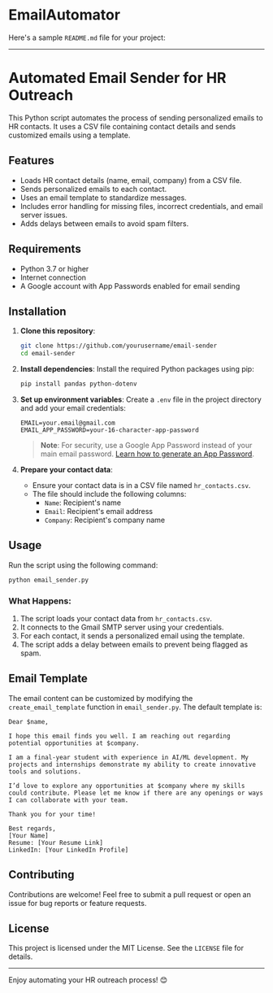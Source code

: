 # EmailAutomator
Here's a sample `README.md` file for your project:

---

# Automated Email Sender for HR Outreach

This Python script automates the process of sending personalized emails to HR contacts. It uses a CSV file containing contact details and sends customized emails using a template.

## Features

- Loads HR contact details (name, email, company) from a CSV file.
- Sends personalized emails to each contact.
- Uses an email template to standardize messages.
- Includes error handling for missing files, incorrect credentials, and email server issues.
- Adds delays between emails to avoid spam filters.

## Requirements

- Python 3.7 or higher
- Internet connection
- A Google account with App Passwords enabled for email sending

## Installation

1. **Clone this repository**:
   ```bash
   git clone https://github.com/yourusername/email-sender
   cd email-sender
   ```

2. **Install dependencies**:
   Install the required Python packages using pip:
   ```bash
   pip install pandas python-dotenv
   ```

3. **Set up environment variables**:
   Create a `.env` file in the project directory and add your email credentials:
   ```
   EMAIL=your.email@gmail.com
   EMAIL_APP_PASSWORD=your-16-character-app-password
   ```

   > **Note**: For security, use a Google App Password instead of your main email password. [Learn how to generate an App Password](https://support.google.com/accounts/answer/185833?hl=en).

4. **Prepare your contact data**:
   - Ensure your contact data is in a CSV file named `hr_contacts.csv`.
   - The file should include the following columns:
     - `Name`: Recipient's name
     - `Email`: Recipient's email address
     - `Company`: Recipient's company name

## Usage

Run the script using the following command:
```bash
python email_sender.py
```

### What Happens:
1. The script loads your contact data from `hr_contacts.csv`.
2. It connects to the Gmail SMTP server using your credentials.
3. For each contact, it sends a personalized email using the template.
4. The script adds a delay between emails to prevent being flagged as spam.

## Email Template

The email content can be customized by modifying the `create_email_template` function in `email_sender.py`. The default template is:

```
Dear $name,

I hope this email finds you well. I am reaching out regarding potential opportunities at $company.

I am a final-year student with experience in AI/ML development. My projects and internships demonstrate my ability to create innovative tools and solutions.

I’d love to explore any opportunities at $company where my skills could contribute. Please let me know if there are any openings or ways I can collaborate with your team.

Thank you for your time!

Best regards,  
[Your Name]  
Resume: [Your Resume Link]  
LinkedIn: [Your LinkedIn Profile]  
```

## Contributing

Contributions are welcome! Feel free to submit a pull request or open an issue for bug reports or feature requests.

## License

This project is licensed under the MIT License. See the `LICENSE` file for details.

---

Enjoy automating your HR outreach process! 😊
